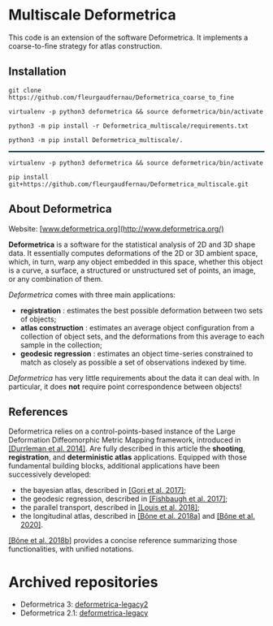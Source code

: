 # Multiscale Deformetrica

This code is an extension of the software Deformetrica.
It implements a coarse-to-fine strategy for atlas construction.

## Installation
      
    git clone https://github.com/fleurgaudfernau/Deformetrica_coarse_to_fine

    virtualenv -p python3 deformetrica && source deformetrica/bin/activate

    python3 -m pip install -r Deformetrica_multiscale/requirements.txt

    python3 -m pip install Deformetrica_multiscale/.
    
<hr style="border:1px solid #2b6777"/>

    virtualenv -p python3 deformetrica && source deformetrica/bin/activate
    
    pip install git+https://github.com/fleurgaudfernau/Deformetrica_multiscale.git
## About Deformetrica

Website: [www.deformetrica.org](http://www.deformetrica.org/)

**Deformetrica** is a software for the statistical analysis of 2D and 3D shape data. It essentially computes deformations of the 2D or 3D ambient space, which, in turn, warp any object embedded in this space, whether this object is a curve, a surface, a structured or unstructured set of points, an image, or any combination of them.

_Deformetrica_ comes with three main applications:
- **registration** : estimates the best possible deformation between two sets of objects;
- **atlas construction** : estimates an average object configuration from a collection of object sets, and the deformations from this average to each sample in the collection;
- **geodesic regression** : estimates an object time-series constrained to match as closely as possible a set of observations indexed by time.

_Deformetrica_ has very little requirements about the data it can deal with. In particular, it does __not__ require point correspondence between objects!

## References

Deformetrica relies on a control-points-based instance of the Large Deformation Diffeomorphic Metric Mapping framework, introduced in [\[Durrleman et al. 2014\]](https://linkinghub.elsevier.com/retrieve/pii/S1053811914005205). Are fully described in this article the **shooting**, **registration**, and **deterministic atlas** applications. Equipped with those fundamental building blocks, additional applications have been successively developed:
- the bayesian atlas, described in [\[Gori et al. 2017\]](https://hal.archives-ouvertes.fr/hal-01359423/);
- the geodesic regression, described in [\[Fishbaugh et al. 2017\]](https://www.medicalimageanalysisjournal.com/article/S1361-8415(17)30044-0/fulltext);
- the parallel transport, described in [\[Louis et al. 2018\]](https://www.researchgate.net/publication/319136479_Parallel_transport_in_shape_analysis_a_scalable_numerical_scheme);
- the longitudinal atlas, described in [\[Bône et al. 2018a\]](https://www.researchgate.net/publication/324037371_Learning_distributions_of_shape_trajectories_from_longitudinal_datasets_a_hierarchical_model_on_a_manifold_of_diffeomorphisms) and [\[Bône et al. 2020\]](https://www.researchgate.net/publication/342642363_Learning_the_spatiotemporal_variability_in_longitudinal_shape_data_sets).

[\[Bône et al. 2018b\]](https://www.researchgate.net/publication/327652245_Deformetrica_4_an_open-source_software_for_statistical_shape_analysis) provides a concise reference summarizing those functionalities, with unified notations.

# Archived repositories

- Deformetrica 3: [deformetrica-legacy2](https://gitlab.icm-institute.org/aramislab/deformetrica-legacy2)
- Deformetrica 2.1: [deformetrica-legacy](https://gitlab.icm-institute.org/aramislab/deformetrica-legacy)
